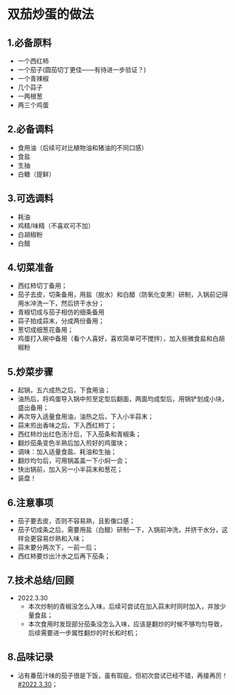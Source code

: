# 双茄炒蛋的做法

## 1.必备原料

- 一个西红柿
- 一个茄子(圆茄切丁更佳——有待进一步验证？)
- 一个青辣椒
- 几个蒜子
- 一两根葱
- 两三个鸡蛋

## 2.必备调料

- 食用油（后续可对比植物油和猪油的不同口感）
- 食盐
- 生抽
- 白糖（提鲜）

## 3.可选调料

- 耗油
- 鸡精/味精（不喜欢可不加）
- 白胡椒粉
- 白醋

## 4.切菜准备

- 西红柿切丁备用；
- 茄子去皮，切条备用，用盐（脱水）和白醋（防氧化变黑）研制，入锅前记得用水冲洗一下，然后挤干水分；
- 青椒切成与茄子相仿的细条备用
- 蒜子拍成蒜末，分成两份备用；
- 葱切成细葱花备用；
- 鸡蛋打入碗中备用（看个人喜好，喜欢简单可不搅拌），加入些微食盐和白胡椒粉

## 5.炒菜步骤

- 起锅，五六成热之后，下食用油；
- 油热后，将鸡蛋导入锅中煎至定型后翻面，两面均成型后，用锅铲划成小块，盛出备用；
- 再次导入适量食用油，油热之后，下入小半蒜末；
- 蒜末煎出香味之后，下入西红柿丁；
- 西红柿炒出红色汤汁后，下入茄条和青椒条；
- 翻炒茄条变色半熟后加入煎好的鸡蛋块；
- 调味：加入适量食盐、耗油和生抽；
- 翻炒均匀后，可用锅盖盖一下小焖一会；
- 快出锅前，加入另一小半蒜末和葱花；
- 装盘！

## 6.注意事项

- 茄子要去皮，否则不容易熟，且影像口感；
- 茄子切成条之后，需要用盐（白醋）研制一下，入锅前冲洗，并挤干水分，这样会更容易炒熟和入味；
- 蒜末要分两次下，一前一后；
- 西红柿要炒出汁水之后再下茄条；

## 7.技术总结/回顾

- 2022.3.30
  - 本次炒制的青椒没怎么入味，后续可尝试在加入蒜末时同时加入，并放少量食盐；
  - 本次食用时发现部分茄条没怎么入味，应该是翻炒的时候不够均匀导致，后续需要进一步属性翻炒的时长和时机；

## 8.品味记录

- 沾有番茄汁味的茄子很是下饭，虽有瑕疵，但初次尝试已经不错，再接再厉！[#2022.3.30](./images/%E5%8F%8C%E8%8C%84%E7%82%92%E8%9B%8B.jpg)；
